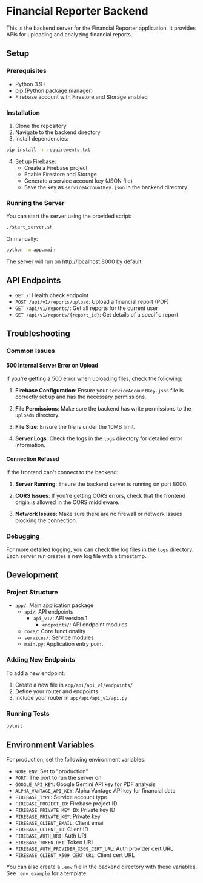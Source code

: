 # Financial Reporter Backend

This is the backend server for the Financial Reporter application. It provides APIs for uploading and analyzing financial reports.

## Setup

### Prerequisites

- Python 3.9+
- pip (Python package manager)
- Firebase account with Firestore and Storage enabled

### Installation

1. Clone the repository
2. Navigate to the backend directory
3. Install dependencies:

```bash
pip install -r requirements.txt
```

4. Set up Firebase:
   - Create a Firebase project
   - Enable Firestore and Storage
   - Generate a service account key (JSON file)
   - Save the key as `serviceAccountKey.json` in the backend directory

### Running the Server

You can start the server using the provided script:

```bash
./start_server.sh
```

Or manually:

```bash
python -m app.main
```

The server will run on http://localhost:8000 by default.

## API Endpoints

- `GET /`: Health check endpoint
- `POST /api/v1/reports/upload`: Upload a financial report (PDF)
- `GET /api/v1/reports/`: Get all reports for the current user
- `GET /api/v1/reports/{report_id}`: Get details of a specific report

## Troubleshooting

### Common Issues

#### 500 Internal Server Error on Upload

If you're getting a 500 error when uploading files, check the following:

1. **Firebase Configuration**: Ensure your `serviceAccountKey.json` file is correctly set up and has the necessary permissions.

2. **File Permissions**: Make sure the backend has write permissions to the `uploads` directory.

3. **File Size**: Ensure the file is under the 10MB limit.

4. **Server Logs**: Check the logs in the `logs` directory for detailed error information.

#### Connection Refused

If the frontend can't connect to the backend:

1. **Server Running**: Ensure the backend server is running on port 8000.

2. **CORS Issues**: If you're getting CORS errors, check that the frontend origin is allowed in the CORS middleware.

3. **Network Issues**: Make sure there are no firewall or network issues blocking the connection.

### Debugging

For more detailed logging, you can check the log files in the `logs` directory. Each server run creates a new log file with a timestamp.

## Development

### Project Structure

- `app/`: Main application package
  - `api/`: API endpoints
    - `api_v1/`: API version 1
      - `endpoints/`: API endpoint modules
  - `core/`: Core functionality
  - `services/`: Service modules
  - `main.py`: Application entry point

### Adding New Endpoints

To add a new endpoint:

1. Create a new file in `app/api/api_v1/endpoints/`
2. Define your router and endpoints
3. Include your router in `app/api/api_v1/api.py`

### Running Tests

```bash
pytest
```

## Environment Variables

For production, set the following environment variables:

- `NODE_ENV`: Set to "production"
- `PORT`: The port to run the server on
- `GOOGLE_API_KEY`: Google Gemini API key for PDF analysis
- `ALPHA_VANTAGE_API_KEY`: Alpha Vantage API key for financial data
- `FIREBASE_TYPE`: Service account type
- `FIREBASE_PROJECT_ID`: Firebase project ID
- `FIREBASE_PRIVATE_KEY_ID`: Private key ID
- `FIREBASE_PRIVATE_KEY`: Private key
- `FIREBASE_CLIENT_EMAIL`: Client email
- `FIREBASE_CLIENT_ID`: Client ID
- `FIREBASE_AUTH_URI`: Auth URI
- `FIREBASE_TOKEN_URI`: Token URI
- `FIREBASE_AUTH_PROVIDER_X509_CERT_URL`: Auth provider cert URL
- `FIREBASE_CLIENT_X509_CERT_URL`: Client cert URL

You can also create a `.env` file in the backend directory with these variables. See `.env.example` for a template. 